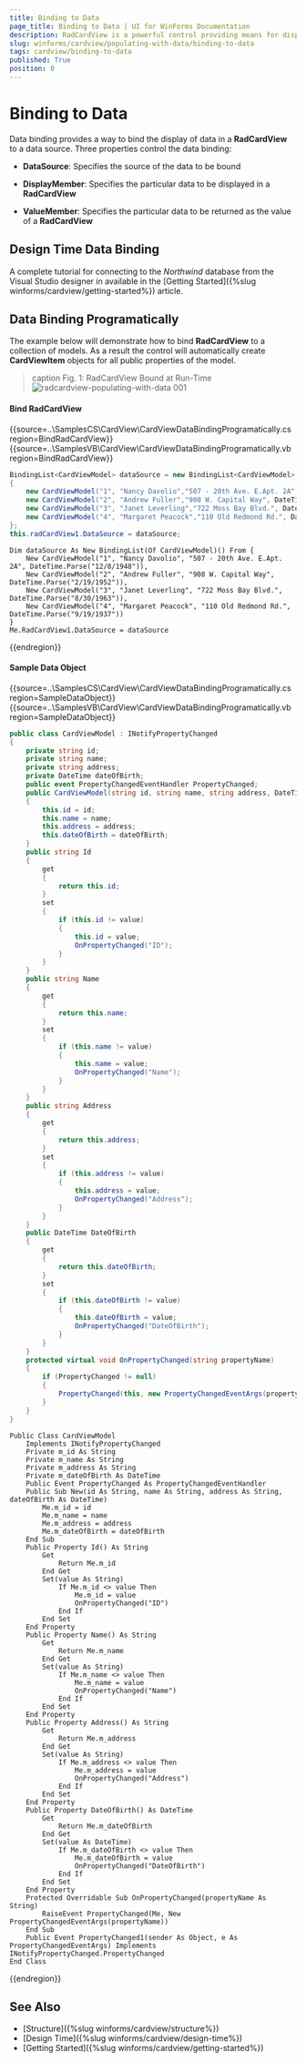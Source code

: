 ```yaml
---
title: Binding to Data
page_title: Binding to Data | UI for WinForms Documentation
description: RadCardView is a powerful control providing means for displaying and editing data organized in a card layout.
slug: winforms/cardview/populating-with-data/binding-to-data
tags: cardview/binding-to-data
published: True
position: 0
---
```


# Binding to Data

Data binding provides a way to bind the display of data in a __RadCardView__ to a data source. Three properties control the data binding:

* __DataSource__: Specifies the source of the data to be bound

* __DisplayMember__: Specifies the particular data to be displayed in a __RadCardView__

* __ValueMember__: Specifies the particular data to be returned as the value of a __RadCardView__

## Design Time Data Binding

A complete tutorial for connecting to the *Northwind* database from the Visual Studio designer in available in the [Getting Started]({%slug winforms/cardview/getting-started%}) article.

## Data Binding Programatically

The example below will demonstrate how to bind __RadCardView__ to a collection of models. As a result the control will automatically create __CardViewItem__ objects for all public properties of the model.

>caption Fig. 1: RadCardView Bound at Run-Time
![radcardview-populating-with-data 001](images/radcardview-populating-with-data001.png)

#### Bind RadCardView

{{source=..\SamplesCS\CardView\CardViewDataBindingProgramatically.cs region=BindRadCardView}} 
{{source=..\SamplesVB\CardView\CardViewDataBindingProgramatically.vb region=BindRadCardView}}
````C#
BindingList<CardViewModel> dataSource = new BindingList<CardViewModel>()
{
    new CardViewModel("1", "Nancy Davolio","507 - 20th Ave. E.Apt. 2A", DateTime.Parse("12/8/1948")),
    new CardViewModel("2", "Andrew Fuller","908 W. Capital Way", DateTime.Parse("2/19/1952")),
    new CardViewModel("3", "Janet Leverling","722 Moss Bay Blvd.", DateTime.Parse("8/30/1963")),
    new CardViewModel("4", "Margaret Peacock","110 Old Redmond Rd.", DateTime.Parse("9/19/1937"))
};
this.radCardView1.DataSource = dataSource;

````
````VB.NET
Dim dataSource As New BindingList(Of CardViewModel)() From {
    New CardViewModel("1", "Nancy Davolio", "507 - 20th Ave. E.Apt. 2A", DateTime.Parse("12/8/1948")),
    New CardViewModel("2", "Andrew Fuller", "908 W. Capital Way", DateTime.Parse("2/19/1952")),
    New CardViewModel("3", "Janet Leverling", "722 Moss Bay Blvd.", DateTime.Parse("8/30/1963")),
    New CardViewModel("4", "Margaret Peacock", "110 Old Redmond Rd.", DateTime.Parse("9/19/1937"))
}
Me.RadCardView1.DataSource = dataSource

````



{{endregion}} 

#### Sample Data Object

{{source=..\SamplesCS\CardView\CardViewDataBindingProgramatically.cs region=SampleDataObject}} 
{{source=..\SamplesVB\CardView\CardViewDataBindingProgramatically.vb region=SampleDataObject}}
````C#
public class CardViewModel : INotifyPropertyChanged
{
    private string id;
    private string name;
    private string address;
    private DateTime dateOfBirth;
    public event PropertyChangedEventHandler PropertyChanged;
    public CardViewModel(string id, string name, string address, DateTime dateOfBirth)
    {
        this.id = id;
        this.name = name;
        this.address = address;
        this.dateOfBirth = dateOfBirth;
    }
    public string Id
    {
        get
        {
            return this.id;
        }
        set
        {
            if (this.id != value)
            {
                this.id = value;
                OnPropertyChanged("ID");
            }
        }
    }
    public string Name
    {
        get
        {
            return this.name;
        }
        set
        {
            if (this.name != value)
            {
                this.name = value;
                OnPropertyChanged("Name");
            }
        }
    }
    public string Address
    {
        get
        {
            return this.address;
        }
        set
        {
            if (this.address != value)
            {
                this.address = value;
                OnPropertyChanged("Address");
            }
        }
    }
    public DateTime DateOfBirth
    {
        get
        {
            return this.dateOfBirth;
        }
        set
        {
            if (this.dateOfBirth != value)
            {
                this.dateOfBirth = value;
                OnPropertyChanged("DateOfBirth");
            }
        }
    }
    protected virtual void OnPropertyChanged(string propertyName)
    {
        if (PropertyChanged != null)
        {
            PropertyChanged(this, new PropertyChangedEventArgs(propertyName));
        }
    }
}

````
````VB.NET
Public Class CardViewModel
    Implements INotifyPropertyChanged
    Private m_id As String
    Private m_name As String
    Private m_address As String
    Private m_dateOfBirth As DateTime
    Public Event PropertyChanged As PropertyChangedEventHandler
    Public Sub New(id As String, name As String, address As String, dateOfBirth As DateTime)
        Me.m_id = id
        Me.m_name = name
        Me.m_address = address
        Me.m_dateOfBirth = dateOfBirth
    End Sub
    Public Property Id() As String
        Get
            Return Me.m_id
        End Get
        Set(value As String)
            If Me.m_id <> value Then
                Me.m_id = value
                OnPropertyChanged("ID")
            End If
        End Set
    End Property
    Public Property Name() As String
        Get
            Return Me.m_name
        End Get
        Set(value As String)
            If Me.m_name <> value Then
                Me.m_name = value
                OnPropertyChanged("Name")
            End If
        End Set
    End Property
    Public Property Address() As String
        Get
            Return Me.m_address
        End Get
        Set(value As String)
            If Me.m_address <> value Then
                Me.m_address = value
                OnPropertyChanged("Address")
            End If
        End Set
    End Property
    Public Property DateOfBirth() As DateTime
        Get
            Return Me.m_dateOfBirth
        End Get
        Set(value As DateTime)
            If Me.m_dateOfBirth <> value Then
                Me.m_dateOfBirth = value
                OnPropertyChanged("DateOfBirth")
            End If
        End Set
    End Property
    Protected Overridable Sub OnPropertyChanged(propertyName As String)
        RaiseEvent PropertyChanged(Me, New PropertyChangedEventArgs(propertyName))
    End Sub
    Public Event PropertyChanged1(sender As Object, e As PropertyChangedEventArgs) Implements INotifyPropertyChanged.PropertyChanged
End Class

````



{{endregion}} 

## See Also

* [Structure]({%slug winforms/cardview/structure%})
* [Design Time]({%slug winforms/cardview/design-time%})
* [Getting Started]({%slug winforms/cardview/getting-started%})
